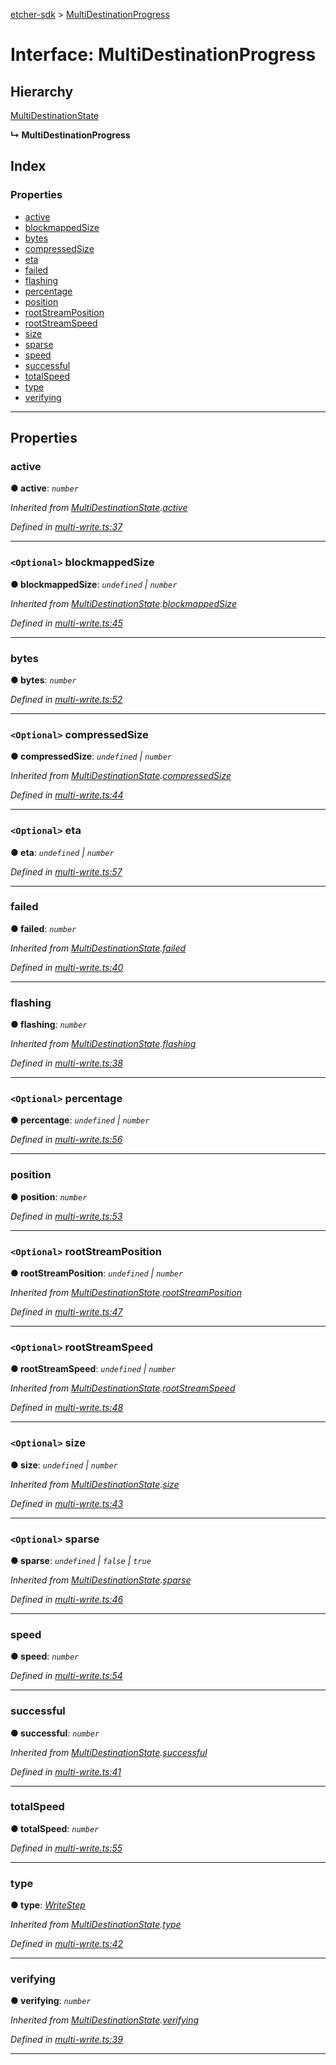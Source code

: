 [etcher-sdk](../README.md) > [MultiDestinationProgress](../interfaces/multidestinationprogress.md)

# Interface: MultiDestinationProgress

## Hierarchy

 [MultiDestinationState](multidestinationstate.md)

**↳ MultiDestinationProgress**

## Index

### Properties

* [active](multidestinationprogress.md#active)
* [blockmappedSize](multidestinationprogress.md#blockmappedsize)
* [bytes](multidestinationprogress.md#bytes)
* [compressedSize](multidestinationprogress.md#compressedsize)
* [eta](multidestinationprogress.md#eta)
* [failed](multidestinationprogress.md#failed)
* [flashing](multidestinationprogress.md#flashing)
* [percentage](multidestinationprogress.md#percentage)
* [position](multidestinationprogress.md#position)
* [rootStreamPosition](multidestinationprogress.md#rootstreamposition)
* [rootStreamSpeed](multidestinationprogress.md#rootstreamspeed)
* [size](multidestinationprogress.md#size)
* [sparse](multidestinationprogress.md#sparse)
* [speed](multidestinationprogress.md#speed)
* [successful](multidestinationprogress.md#successful)
* [totalSpeed](multidestinationprogress.md#totalspeed)
* [type](multidestinationprogress.md#type)
* [verifying](multidestinationprogress.md#verifying)

---

## Properties

<a id="active"></a>

###  active

**● active**: *`number`*

*Inherited from [MultiDestinationState](multidestinationstate.md).[active](multidestinationstate.md#active)*

*Defined in [multi-write.ts:37](https://github.com/balena-io-modules/etcher-sdk/blob/050d15d/lib/multi-write.ts#L37)*

___
<a id="blockmappedsize"></a>

### `<Optional>` blockmappedSize

**● blockmappedSize**: *`undefined` \| `number`*

*Inherited from [MultiDestinationState](multidestinationstate.md).[blockmappedSize](multidestinationstate.md#blockmappedsize)*

*Defined in [multi-write.ts:45](https://github.com/balena-io-modules/etcher-sdk/blob/050d15d/lib/multi-write.ts#L45)*

___
<a id="bytes"></a>

###  bytes

**● bytes**: *`number`*

*Defined in [multi-write.ts:52](https://github.com/balena-io-modules/etcher-sdk/blob/050d15d/lib/multi-write.ts#L52)*

___
<a id="compressedsize"></a>

### `<Optional>` compressedSize

**● compressedSize**: *`undefined` \| `number`*

*Inherited from [MultiDestinationState](multidestinationstate.md).[compressedSize](multidestinationstate.md#compressedsize)*

*Defined in [multi-write.ts:44](https://github.com/balena-io-modules/etcher-sdk/blob/050d15d/lib/multi-write.ts#L44)*

___
<a id="eta"></a>

### `<Optional>` eta

**● eta**: *`undefined` \| `number`*

*Defined in [multi-write.ts:57](https://github.com/balena-io-modules/etcher-sdk/blob/050d15d/lib/multi-write.ts#L57)*

___
<a id="failed"></a>

###  failed

**● failed**: *`number`*

*Inherited from [MultiDestinationState](multidestinationstate.md).[failed](multidestinationstate.md#failed)*

*Defined in [multi-write.ts:40](https://github.com/balena-io-modules/etcher-sdk/blob/050d15d/lib/multi-write.ts#L40)*

___
<a id="flashing"></a>

###  flashing

**● flashing**: *`number`*

*Inherited from [MultiDestinationState](multidestinationstate.md).[flashing](multidestinationstate.md#flashing)*

*Defined in [multi-write.ts:38](https://github.com/balena-io-modules/etcher-sdk/blob/050d15d/lib/multi-write.ts#L38)*

___
<a id="percentage"></a>

### `<Optional>` percentage

**● percentage**: *`undefined` \| `number`*

*Defined in [multi-write.ts:56](https://github.com/balena-io-modules/etcher-sdk/blob/050d15d/lib/multi-write.ts#L56)*

___
<a id="position"></a>

###  position

**● position**: *`number`*

*Defined in [multi-write.ts:53](https://github.com/balena-io-modules/etcher-sdk/blob/050d15d/lib/multi-write.ts#L53)*

___
<a id="rootstreamposition"></a>

### `<Optional>` rootStreamPosition

**● rootStreamPosition**: *`undefined` \| `number`*

*Inherited from [MultiDestinationState](multidestinationstate.md).[rootStreamPosition](multidestinationstate.md#rootstreamposition)*

*Defined in [multi-write.ts:47](https://github.com/balena-io-modules/etcher-sdk/blob/050d15d/lib/multi-write.ts#L47)*

___
<a id="rootstreamspeed"></a>

### `<Optional>` rootStreamSpeed

**● rootStreamSpeed**: *`undefined` \| `number`*

*Inherited from [MultiDestinationState](multidestinationstate.md).[rootStreamSpeed](multidestinationstate.md#rootstreamspeed)*

*Defined in [multi-write.ts:48](https://github.com/balena-io-modules/etcher-sdk/blob/050d15d/lib/multi-write.ts#L48)*

___
<a id="size"></a>

### `<Optional>` size

**● size**: *`undefined` \| `number`*

*Inherited from [MultiDestinationState](multidestinationstate.md).[size](multidestinationstate.md#size)*

*Defined in [multi-write.ts:43](https://github.com/balena-io-modules/etcher-sdk/blob/050d15d/lib/multi-write.ts#L43)*

___
<a id="sparse"></a>

### `<Optional>` sparse

**● sparse**: *`undefined` \| `false` \| `true`*

*Inherited from [MultiDestinationState](multidestinationstate.md).[sparse](multidestinationstate.md#sparse)*

*Defined in [multi-write.ts:46](https://github.com/balena-io-modules/etcher-sdk/blob/050d15d/lib/multi-write.ts#L46)*

___
<a id="speed"></a>

###  speed

**● speed**: *`number`*

*Defined in [multi-write.ts:54](https://github.com/balena-io-modules/etcher-sdk/blob/050d15d/lib/multi-write.ts#L54)*

___
<a id="successful"></a>

###  successful

**● successful**: *`number`*

*Inherited from [MultiDestinationState](multidestinationstate.md).[successful](multidestinationstate.md#successful)*

*Defined in [multi-write.ts:41](https://github.com/balena-io-modules/etcher-sdk/blob/050d15d/lib/multi-write.ts#L41)*

___
<a id="totalspeed"></a>

###  totalSpeed

**● totalSpeed**: *`number`*

*Defined in [multi-write.ts:55](https://github.com/balena-io-modules/etcher-sdk/blob/050d15d/lib/multi-write.ts#L55)*

___
<a id="type"></a>

###  type

**● type**: *[WriteStep](../#writestep)*

*Inherited from [MultiDestinationState](multidestinationstate.md).[type](multidestinationstate.md#type)*

*Defined in [multi-write.ts:42](https://github.com/balena-io-modules/etcher-sdk/blob/050d15d/lib/multi-write.ts#L42)*

___
<a id="verifying"></a>

###  verifying

**● verifying**: *`number`*

*Inherited from [MultiDestinationState](multidestinationstate.md).[verifying](multidestinationstate.md#verifying)*

*Defined in [multi-write.ts:39](https://github.com/balena-io-modules/etcher-sdk/blob/050d15d/lib/multi-write.ts#L39)*

___

